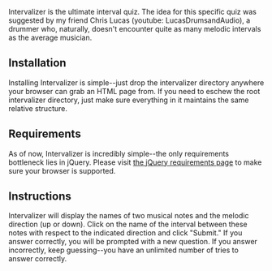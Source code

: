Intervalizer is the ultimate interval quiz. The idea for this specific quiz was
suggested by my friend Chris Lucas (youtube: LucasDrumsandAudio), a drummer
who, naturally, doesn't encounter quite as many melodic intervals as the 
average musician.

## Installation
Installing Intervalizer is simple--just drop the intervalizer directory
anywhere your browser can grab an HTML page from. If you need to eschew the
root intervalizer directory, just make sure everything in it maintains the
same relative structure.

## Requirements
As of now, Intervalizer is incredibly simple--the only requirements bottleneck
lies in jQuery. Please visit
[the jQuery requirements page](http://docs.jquery.com/Browser_Compatibility) to
make sure your browser is supported.

## Instructions
Intervalizer will display the names of two musical notes and the melodic
direction (up or down). Click on the name of the interval between these notes
with respect to the indicated direction and click "Submit." If you answer
correctly, you will be prompted with a new question. If you answer incorrectly,
keep guessing--you have an unlimited number of tries to answer correctly.
